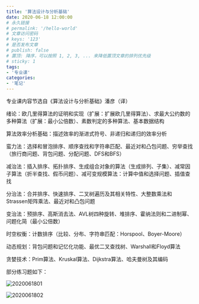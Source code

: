 ```yaml
---
title: '算法设计与分析基础'
date: 2020-06-18 12:00:00
# 永久链接
# permalink: '/hello-world'
# 文章访问密码
# keys: '123'
# 是否发布文章
# publish: false
# 置顶: 降序，可以按照 1, 2, 3, ... 来降低置顶文章的排列优先级
# sticky: 1
tags:
- '专业课'
categories:
- '笔记'
---
```



专业课内容节选自《算法设计与分析基础》潘彦（译）

<!-- more -->



绪论：欧几里得算法的证明和实现（扩展：扩展欧几里得算法）、求最大公约数的多种算法（扩展：最小公倍数）、素数判定的多种算法、基本数据结构

算法效率分析基础：描述效率的渐进式符号、非递归和递归的效率分析

蛮力法：选择和冒泡排序、顺序查找和字符串匹配、最近对和凸包问题、穷举查找（旅行商问题、背包问题、分配问题、DFS和BFS）

减治法：插入排序、拓扑排序、生成组合对象的算法（生成排列、子集）、减常因子算法（折半查找、假币问题）、减可变规模算法：计算中值和选择问题、插值查找

分治法：合并排序、快速排序、二叉树遍历及其相关特性、大整数乘法和Strassen矩阵乘法、最近对和凸包问题

变治法：预排序、高斯消去法、AVL树四种旋转、堆排序、霍纳法则和二进制幂、问题化简（最小公倍数）

时空权衡：计数排序（比较、分布、字符串匹配：Horspool、Boyer-Moore）

动态规划：背包问题和记忆化功能、最优二叉查找树、Warshall和Floyd算法

贪婪技术：Prim算法、Kruskal算法、Dijkstra算法、哈夫曼树及其编码



部分练习题如下：

![2020061801](https://static.chanx.tech/image/7ep46_0.png)

![2020061802](https://static.chanx.tech/image/7enk4_0.png)